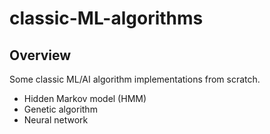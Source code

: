 # classic-ML-algorithms

## Overview
Some classic ML/AI algorithm implementations from scratch. 
- Hidden Markov model (HMM)
- Genetic algorithm
- Neural network
